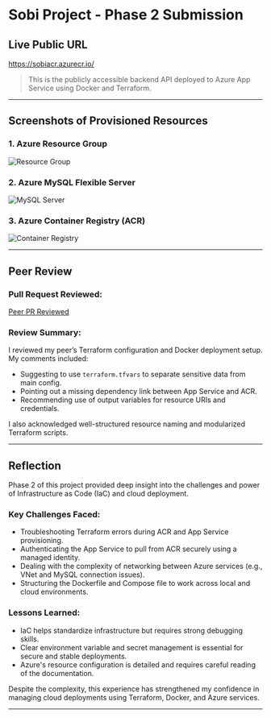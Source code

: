 #  Sobi Project - Phase 2 Submission

##  Live Public URL
https://sobiacr.azurecr.io/

> This is the publicly accessible backend API deployed to Azure App Service using Docker and Terraform.

---

##  Screenshots of Provisioned Resources

### 1. Azure Resource Group
![Resource Group](./screenshots/resource-group.png)

### 2. Azure MySQL Flexible Server
![MySQL Server](./screenshots/mysql-server.png)

### 3. Azure Container Registry (ACR)
![Container Registry](./screenshots/acr.png)

---

##  Peer Review

###  Pull Request Reviewed:
[Peer PR Reviewed](https://github.com/Abukduot/HerTech/pull/15)

###  Review Summary:
I reviewed my peer’s Terraform configuration and Docker deployment setup. My comments included:
- Suggesting to use `terraform.tfvars` to separate sensitive data from main config.
- Pointing out a missing dependency link between App Service and ACR.
- Recommending use of output variables for resource URIs and credentials.
  
I also acknowledged well-structured resource naming and modularized Terraform scripts.

---

##  Reflection

Phase 2 of this project provided deep insight into the challenges and power of Infrastructure as Code (IaC) and cloud deployment.

###  Key Challenges Faced:
- Troubleshooting Terraform errors during ACR and App Service provisioning.
- Authenticating the App Service to pull from ACR securely using a managed identity.
- Dealing with the complexity of networking between Azure services (e.g., VNet and MySQL connection issues).
- Structuring the Dockerfile and Compose file to work across local and cloud environments.

###  Lessons Learned:
- IaC helps standardize infrastructure but requires strong debugging skills.
- Clear environment variable and secret management is essential for secure and stable deployments.
- Azure's resource configuration is detailed and requires careful reading of the documentation.

Despite the complexity, this experience has strengthened my confidence in managing cloud deployments using Terraform, Docker, and Azure services.

---

